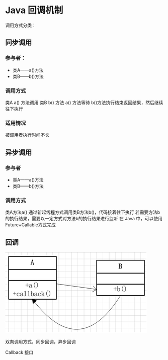 # Java 回调机制

调用方式分类：

## 同步调用

### 参与者：
+ 类A——a()方法
+ 类B——b()方法
### 调用方式
类A a() 方法调用 类B b() 方法
a() 方法等待 b()方法执行结束返回结果，然后继续往下执行
### 适用情况
被调用者执行时间不长

## 异步调用
### 参与者
+ 类A——a()方法
+ 类B——b()方法
### 调用方式
类A方法a() 通过新起线程方式调用类B方法b()，代码接着往下执行
若需要方法b的执行结果，需要以一定方式对方法b的执行结果进行监听
在 Java 中，可以使用 Future+Callable方式完成

## 回调
![img.png](img/img.png)

双向调用方式，同步回调，异步回调

Callback 接口

